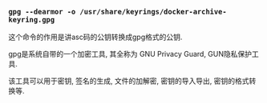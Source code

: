 ### `gpg --dearmor -o /usr/share/keyrings/docker-archive-keyring.gpg`
这个命令的作用是讲asc码的公钥转换成gpg格式的公钥.

gpg是系统自带的一个加密工具, 其全称为 GNU Privacy Guard, GUN隐私保护工具.

该工具可以用于密钥, 签名的生成, 文件的加解密, 密钥的导入导出, 密钥的格式转换等.